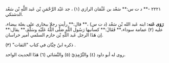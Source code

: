 ٢٢٢١ -** د ت س:** سَعْد بن عُثْمَان الرازي (١) ، جد عَبْد الرَّحْمَنِ بْن عَبد اللَّهِ بْن سَعْد الدشتكي.

**رَوَى عَنه:** ابنه عَبد الله بْن سَعْد (د ت س) ،** قال:** رأيت رجلا ببخارى على بغلة بيضاء، عليه (٢) عمامة سوداء،** فَقَالَ:** كسانيها رَسُول اللَّهِ صَلَّى اللَّهُ عَلَيْهِ وسَلَّمَ،** يقال:** إن هَذَا الرجل عَبد اللَّهِ بْن حازم السلمي أمير خراسان.

ذكره ابنُ حِبَّان في كتاب "الثقات" (٣) .

روى له أبو داود (٤) والتِّرْمِذِيّ (٥) والنَّسَائي (٦) هَذَا الحديث الواحد.